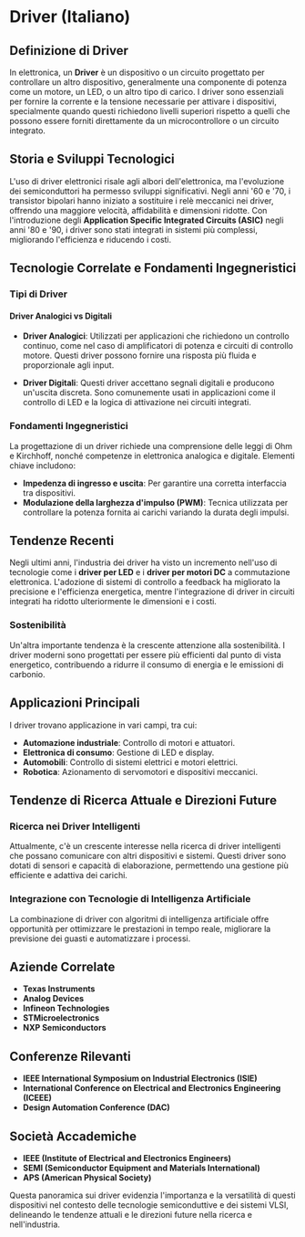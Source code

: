 # Driver (Italiano)

## Definizione di Driver

In elettronica, un **Driver** è un dispositivo o un circuito progettato per controllare un altro dispositivo, generalmente una componente di potenza come un motore, un LED, o un altro tipo di carico. I driver sono essenziali per fornire la corrente e la tensione necessarie per attivare i dispositivi, specialmente quando questi richiedono livelli superiori rispetto a quelli che possono essere forniti direttamente da un microcontrollore o un circuito integrato.

## Storia e Sviluppi Tecnologici

L'uso di driver elettronici risale agli albori dell'elettronica, ma l'evoluzione dei semiconduttori ha permesso sviluppi significativi. Negli anni '60 e '70, i transistor bipolari hanno iniziato a sostituire i relè meccanici nei driver, offrendo una maggiore velocità, affidabilità e dimensioni ridotte. Con l'introduzione degli **Application Specific Integrated Circuits (ASIC)** negli anni '80 e '90, i driver sono stati integrati in sistemi più complessi, migliorando l'efficienza e riducendo i costi.

## Tecnologie Correlate e Fondamenti Ingegneristici

### Tipi di Driver

#### Driver Analogici vs Digitali

- **Driver Analogici**: Utilizzati per applicazioni che richiedono un controllo continuo, come nel caso di amplificatori di potenza e circuiti di controllo motore. Questi driver possono fornire una risposta più fluida e proporzionale agli input.
  
- **Driver Digitali**: Questi driver accettano segnali digitali e producono un'uscita discreta. Sono comunemente usati in applicazioni come il controllo di LED e la logica di attivazione nei circuiti integrati.

### Fondamenti Ingegneristici

La progettazione di un driver richiede una comprensione delle leggi di Ohm e Kirchhoff, nonché competenze in elettronica analogica e digitale. Elementi chiave includono:

- **Impedenza di ingresso e uscita**: Per garantire una corretta interfaccia tra dispositivi.
- **Modulazione della larghezza d'impulso (PWM)**: Tecnica utilizzata per controllare la potenza fornita ai carichi variando la durata degli impulsi.

## Tendenze Recenti

Negli ultimi anni, l'industria dei driver ha visto un incremento nell'uso di tecnologie come i **driver per LED** e i **driver per motori DC** a commutazione elettronica. L'adozione di sistemi di controllo a feedback ha migliorato la precisione e l'efficienza energetica, mentre l'integrazione di driver in circuiti integrati ha ridotto ulteriormente le dimensioni e i costi.

### Sostenibilità

Un'altra importante tendenza è la crescente attenzione alla sostenibilità. I driver moderni sono progettati per essere più efficienti dal punto di vista energetico, contribuendo a ridurre il consumo di energia e le emissioni di carbonio.

## Applicazioni Principali

I driver trovano applicazione in vari campi, tra cui:

- **Automazione industriale**: Controllo di motori e attuatori.
- **Elettronica di consumo**: Gestione di LED e display.
- **Automobili**: Controllo di sistemi elettrici e motori elettrici.
- **Robotica**: Azionamento di servomotori e dispositivi meccanici.

## Tendenze di Ricerca Attuale e Direzioni Future

### Ricerca nei Driver Intelligenti

Attualmente, c'è un crescente interesse nella ricerca di driver intelligenti che possano comunicare con altri dispositivi e sistemi. Questi driver sono dotati di sensori e capacità di elaborazione, permettendo una gestione più efficiente e adattiva dei carichi.

### Integrazione con Tecnologie di Intelligenza Artificiale

La combinazione di driver con algoritmi di intelligenza artificiale offre opportunità per ottimizzare le prestazioni in tempo reale, migliorare la previsione dei guasti e automatizzare i processi.

## Aziende Correlate

- **Texas Instruments**
- **Analog Devices**
- **Infineon Technologies**
- **STMicroelectronics**
- **NXP Semiconductors**

## Conferenze Rilevanti

- **IEEE International Symposium on Industrial Electronics (ISIE)**
- **International Conference on Electrical and Electronics Engineering (ICEEE)**
- **Design Automation Conference (DAC)**

## Società Accademiche

- **IEEE (Institute of Electrical and Electronics Engineers)**
- **SEMI (Semiconductor Equipment and Materials International)**
- **APS (American Physical Society)**

Questa panoramica sui driver evidenzia l'importanza e la versatilità di questi dispositivi nel contesto delle tecnologie semiconduttive e dei sistemi VLSI, delineando le tendenze attuali e le direzioni future nella ricerca e nell'industria.